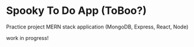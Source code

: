 # Spooky To Do App (ToBoo?)

Practice project MERN stack application (MongoDB, Express, React, Node)

work in progress! 

